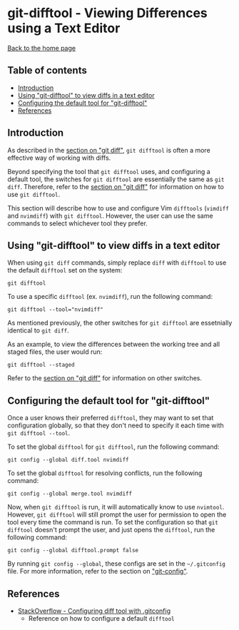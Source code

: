 # git-difftool - Viewing Differences using a Text Editor

[Back to the home page](README.md)

## Table of contents

- [Introduction](#introduction)
- [Using "git-difftool" to view diffs in a text editor](#Using-git-difftool-to-view-diffs-in-a-text-editor)
- [Configuring the default tool for "git-difftool"](#Configuring-the-default-tool-for-git-difftool)
- [References](#References)

## Introduction

As described in the [section on "git diff"](git-diff.md#Introduction), `git difftool` is often a more effective way of working with diffs.

Beyond specifying the tool that `git difftool` uses, and configuring a default tool, the switches for `git difftool` are essentially the same as `git diff`. Therefore, refer to the [section on "git diff"](git-diff.md#Using-git-diff-to-view-changes) for information on how to use `git difftool`.

This section will describe how to use and configure Vim `difftools` (`vimdiff` and `nvimdiff`) with `git difftool`. However, the user can use the same commands to select whichever tool they prefer.

## Using "git-difftool" to view diffs in a text editor

When using `git diff` commands, simply replace `diff` with `difftool` to use the default `difftool` set on the system:

```
git difftool
```

To use a specific `difftool` (ex. `nvimdiff`), run the following command:

```
git difftool --tool="nvimdiff"
```

As mentioned previously, the other switches for `git difftool` are essetnially identical to `git diff`.

As an example, to view the differences between the working tree and all staged files, the user would run:

```
git difftool --staged
```

Refer to the [section on "git diff"](git-diff.md#Using-git-diff-to-view-changes) for information on other switches.

## Configuring the default tool for "git-difftool"

Once a user knows their preferred `difftool`, they may want to set that configuration globally, so that they don't need to specify it each time with `git difftool --tool`.

To set the global `difftool` for `git difftool`, run the following command:

```
git config --global diff.tool nvimdiff
```

To set the global `difftool` for resolving conflicts, run the following command:

```
git config --global merge.tool nvimdiff
```

Now, when `git difftool` is run, it will automatically know to use `nvimtool`. However, `git difftool` will still prompt the user for permission to open the tool every time the command is run. To set the configuration so that `git difftool` doesn't prompt the user, and just opens the `difftool`, run the following command:

```
git config --global difftool.prompt false
```

By running `git config --global`, these configs are set in the `~/.gitconfig` file. For more information, refer to the section on ["git-config"](git-config.md#Global-configs-for-git-difftool).

## References

- [StackOverflow - Configuring diff tool with .gitconfig](https://stackoverflow.com/questions/6412516/configuring-diff-tool-with-gitconfig)
    - Reference on how to configure a default `difftool`
